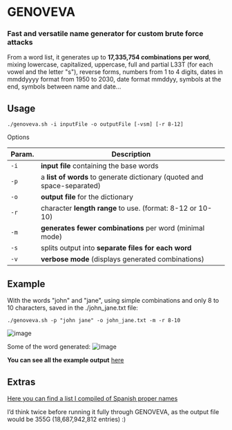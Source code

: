 # GENOVEVA

 ### Fast and versatile name generator for custom brute force attacks

From a word list, it generates up to **17,335,754 combinations per word**, mixing lowercase, capitalized, uppercase, full and partial L33T (for each vowel and the letter "s"), reverse forms, numbers from 1 to 4 digits, dates in mmddyyyy format from 1950 to 2030, date format mmddyy, symbols at the end, symbols between name and date...

## Usage
`./genoveva.sh -i inputFile -o outputFile [-vsm] [-r 8-12]`

Options

| Param. | Description |
| --- | --- |
| `-i` | **input file** containing the base words |
| `-p` | a **list of words** to generate dictionary (quoted and space-separated) |
| `-o` | **output file** for the dictionary |
| `-r` | character **length range** to use. (format: 8-12 or 10-10) |
| `-m` | **generates fewer combinations** per word (minimal mode) |
| `-s` | splits output into **separate files for each word** |
| `-v` | **verbose mode** (displays generated combinations) |



## Example 

With the words "john" and "jane", using simple combinations and only 8 to 10 characters, saved in the ./john_jane.txt file:

`./genoveva.sh -p "john jane" -o john_jane.txt -m -r 8-10`


![image](https://github.com/user-attachments/assets/bd1cf64b-bed1-4973-a021-2a054e80efd1)


Some of the word generated:
![image](https://github.com/user-attachments/assets/6a824c41-4ed2-42d6-b93d-2241adce3f7f)


**You can see all the example output** [here](other_stuffs/john_jane_example_minimal-8to10chars.txt)


## Extras
[Here you can find a list I compiled of Spanish proper names](other_stuffs/spanish_names.txt)

I’d think twice before running it fully through GENOVEVA, as the output file would be 355G (18,687,942,812 entries) :)
